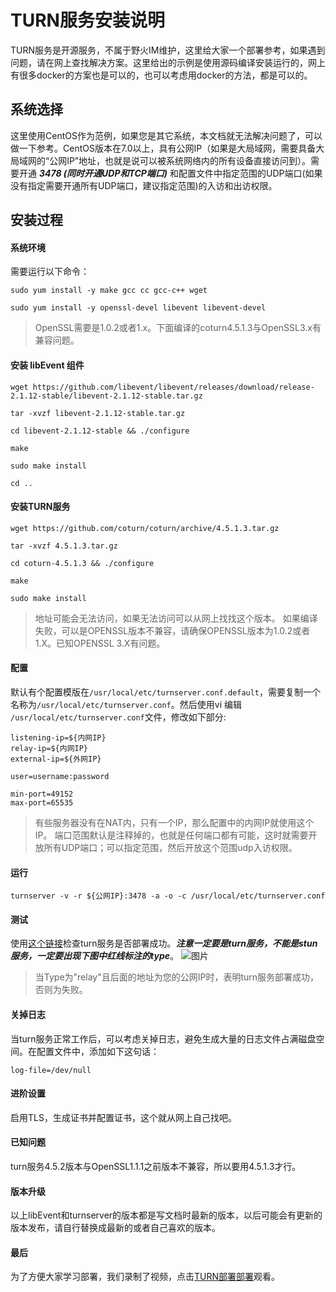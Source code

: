 # TURN服务安装说明
TURN服务是开源服务，不属于野火IM维护，这里给大家一个部署参考，如果遇到问题，请在网上查找解决方案。这里给出的示例是使用源码编译安装运行的，网上有很多docker的方案也是可以的，也可以考虑用docker的方法，都是可以的。

## 系统选择
这里使用CentOS作为范例，如果您是其它系统，本文档就无法解决问题了，可以做一下参考。CentOS版本在7.0以上，具有公网IP（如果是大局域网，需要具备大局域网的“公网IP”地址，也就是说可以被系统网络内的所有设备直接访问到）。需要开通 ***3478 (同时开通UDP和TCP端口)*** 和配置文件中指定范围的UDP端口(如果没有指定需要开通所有UDP端口，建议指定范围)的入访和出访权限。

## 安装过程
#### 系统环境
需要运行以下命令：
```
sudo yum install -y make gcc cc gcc-c++ wget

sudo yum install -y openssl-devel libevent libevent-devel
```

> OpenSSL需要是1.0.2或者1.x。下面编译的coturn4.5.1.3与OpenSSL3.x有兼容问题。

#### 安装 libEvent 组件
```
wget https://github.com/libevent/libevent/releases/download/release-2.1.12-stable/libevent-2.1.12-stable.tar.gz

tar -xvzf libevent-2.1.12-stable.tar.gz

cd libevent-2.1.12-stable && ./configure

make

sudo make install

cd ..
```

#### 安装TURN服务
```
wget https://github.com/coturn/coturn/archive/4.5.1.3.tar.gz

tar -xvzf 4.5.1.3.tar.gz

cd coturn-4.5.1.3 && ./configure

make

sudo make install
```

> 地址可能会无法访问，如果无法访问可以从网上找找这个版本。
> 如果编译失败，可以是OPENSSL版本不兼容，请确保OPENSSL版本为1.0.2或者1.X。已知OPENSSL 3.X有问题。

#### 配置
默认有个配置模版在```/usr/local/etc/turnserver.conf.default```，需要复制一个名称为```/usr/local/etc/turnserver.conf```。然后使用vi 编辑 ```/usr/local/etc/turnserver.conf```文件，修改如下部分:
```
listening-ip=${内网IP}
relay-ip=${内网IP}
external-ip=${外网IP}

user=username:password

min-port=49152
max-port=65535
```
> 有些服务器没有在NAT内，只有一个IP，那么配置中的内网IP就使用这个IP。
> 端口范围默认是注释掉的，也就是任何端口都有可能，这时就需要开放所有UDP端口；可以指定范围，然后开放这个范围udp入访权限。

#### 运行
```
turnserver -v -r ${公网IP}:3478 -a -o -c /usr/local/etc/turnserver.conf
```

#### 测试
使用[这个链接](https://docs.wildfirechat.cn/webrtc/trickle-ice/)检查turn服务是否部署成功。***注意一定要是turn服务，不能是stun服务，一定要出现下图中红线标注的type***。
![图片](turn_check.jpeg)

> 当Type为"relay"且后面的地址为您的公网IP时，表明turn服务部署成功，否则为失败。

#### 关掉日志
当turn服务正常工作后，可以考虑关掉日志，避免生成大量的日志文件占满磁盘空间。在配置文件中，添加如下这句话：
```
log-file=/dev/null
```

#### 进阶设置
启用TLS，生成证书并配置证书，这个就从网上自己找吧。

#### 已知问题
turn服务4.5.2版本与OpenSSL1.1.1之前版本不兼容，所以要用4.5.1.3才行。

#### 版本升级
以上libEvent和turnserver的版本都是写文档时最新的版本，以后可能会有更新的版本发布，请自行替换成最新的或者自己喜欢的版本。

#### 最后
为了方便大家学习部署，我们录制了视频，点击[TURN部署部署](https://www.bilibili.com/video/BV1ok4y167b9/)观看。
